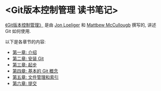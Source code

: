 # <Git版本控制管理 读书笔记> #

[《Git版本控制管理》](https://book.douban.com/subject/5311565/) 是由 [Jon Loeliger](http://www.oreilly.com/pub/au/3596) 和 [Mattbew McCullougb](http://www.oreilly.com/pub/au/4747) 撰写的, 讲述 Git 如何使用.

以下是各章节的内容:

- [第一章: 介绍](./chapter01.md)
- [第二章: 安装 Git](./chapter02.md)
- [第三章: 起步](./chapter03.md)
- [第四章: 基本的 Git 概念](./chapter04.md)
- [第五章: 文件管理和索引](./chapter05.md)
- [第六章: 提交](./chapter06.md)
